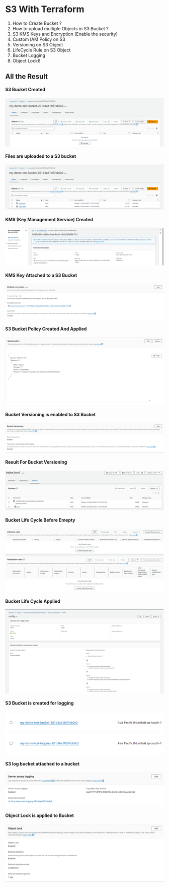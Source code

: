 # S3 With Terraform

1. How to Create Bucket ?
2. How to upload multiple Objects in S3 Bucket ?
3. S3 KMS Keys and Encryption (Enable the security)
4. Custom IAM Policy on S3
5. Versioning on S3 Object
6. LifeCycle Rule on S3 Object 
7. Bucket Logging 
8. Object Lock6

## All the Result

#### S3 Bucket Created
<div align="center">
  <img src="./s3/public/1bucketcreated.png" alt="Logo" width="100%" height="50%">
</div>

#### Files are uploaded to a S3 bucket
<div align="center">
  <img src="./s3/public/2filesuploaded.png" alt="Logo" width="100%" height="50%">
</div>

#### KMS (Key Management Service) Created
<div align="center">
  <img src="./s3/public/3KMSkeycreated.png" alt="Logo" width="100%" height="50%">
</div>

#### KMS Key Attached to a S3 Bucket
<div align="center">
  <img src="./s3/public/4kmskeyattached.png" alt="Logo" width="100%" height="50%">
</div>

#### S3 Bucket Policy Created And Applied
<div align="center">
  <img src="./s3/public/5bucketpolicyapplied.png" alt="Logo" width="100%" height="50%">
</div>

#### Bucket Versioning is enabled to S3 Bucket
<div align="center">
  <img src="./s3/public/6bucketversionapplied.png" alt="Logo" width="100%" height="50%">
</div>

#### Result For Bucket Versioning 
<div align="center">
  <img src="./s3/public/7bvresult.png" alt="Logo" width="100%" height="50%">
</div>

#### Bucket Life Cycle Before Emepty
<div align="center">
  <img src="./s3/public/8lifecycle.png" alt="Logo" width="100%" height="50%">
</div>

#### Bucket Life Cycle Applied
<div align="center">
  <img src="./s3/public/9lifecycleresult.png" alt="Logo" width="100%" height="50%">
</div>

#### S3 Bucket is created for logging
<div align="center">
  <img src="./s3/public/10bucketforlog.png" alt="Logo" width="100%" height="50%">
</div>

#### S3 log bucket attached to a bucket
<div align="center">
  <img src="./s3/public/11bucketlogattaced.png" alt="Logo" width="100%" height="50%">
</div>

#### Object Lock is applied to Bucket 
<div align="center">
  <img src="./s3/public/12objectlogapplied.png" alt="Logo" width="100%" height="50%">
</div>